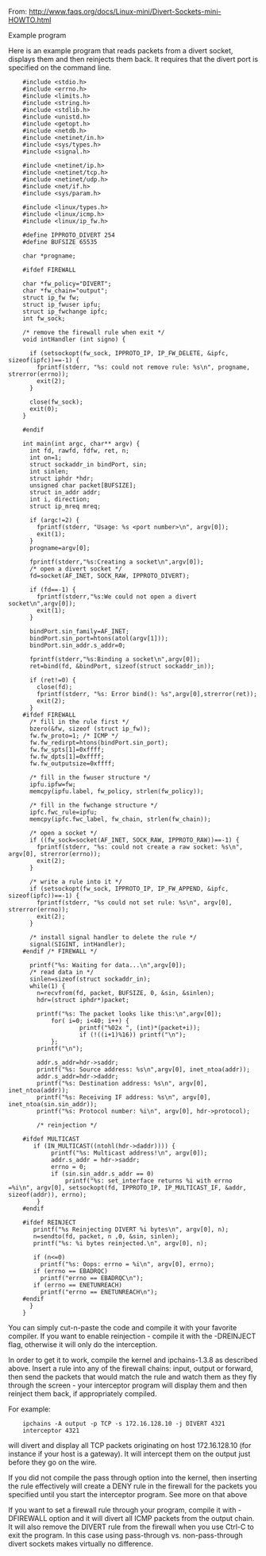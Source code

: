 From: http://www.faqs.org/docs/Linux-mini/Divert-Sockets-mini-HOWTO.html

Example program

Here is an example program that reads packets from a divert socket, displays them and then reinjects them back. It requires that the divert port is specified on the command line.
```
    #include <stdio.h>
    #include <errno.h>
    #include <limits.h>
    #include <string.h>
    #include <stdlib.h>
    #include <unistd.h>
    #include <getopt.h>
    #include <netdb.h>
    #include <netinet/in.h>
    #include <sys/types.h>
    #include <signal.h>

    #include <netinet/ip.h>
    #include <netinet/tcp.h>
    #include <netinet/udp.h>
    #include <net/if.h>
    #include <sys/param.h>

    #include <linux/types.h>
    #include <linux/icmp.h>
    #include <linux/ip_fw.h>

    #define IPPROTO_DIVERT 254
    #define BUFSIZE 65535

    char *progname;

    #ifdef FIREWALL

    char *fw_policy="DIVERT";
    char *fw_chain="output";
    struct ip_fw fw;
    struct ip_fwuser ipfu;
    struct ip_fwchange ipfc;
    int fw_sock;

    /* remove the firewall rule when exit */
    void intHandler (int signo) {

      if (setsockopt(fw_sock, IPPROTO_IP, IP_FW_DELETE, &ipfc, sizeof(ipfc))==-1) {
        fprintf(stderr, "%s: could not remove rule: %s\n", progname, strerror(errno));
        exit(2);
      }

      close(fw_sock);
      exit(0);
    }

    #endif

    int main(int argc, char** argv) {
      int fd, rawfd, fdfw, ret, n;
      int on=1;
      struct sockaddr_in bindPort, sin;
      int sinlen;
      struct iphdr *hdr;
      unsigned char packet[BUFSIZE];
      struct in_addr addr;
      int i, direction;
      struct ip_mreq mreq;

      if (argc!=2) {
        fprintf(stderr, "Usage: %s <port number>\n", argv[0]);
        exit(1); 
      }
      progname=argv[0];

      fprintf(stderr,"%s:Creating a socket\n",argv[0]);
      /* open a divert socket */
      fd=socket(AF_INET, SOCK_RAW, IPPROTO_DIVERT);

      if (fd==-1) {
        fprintf(stderr,"%s:We could not open a divert socket\n",argv[0]);
        exit(1);
      }

      bindPort.sin_family=AF_INET;
      bindPort.sin_port=htons(atol(argv[1]));
      bindPort.sin_addr.s_addr=0;

      fprintf(stderr,"%s:Binding a socket\n",argv[0]);
      ret=bind(fd, &bindPort, sizeof(struct sockaddr_in));

      if (ret!=0) {
        close(fd);
        fprintf(stderr, "%s: Error bind(): %s",argv[0],strerror(ret));
        exit(2);
      }
    #ifdef FIREWALL
      /* fill in the rule first */
      bzero(&fw, sizeof (struct ip_fw));
      fw.fw_proto=1; /* ICMP */
      fw.fw_redirpt=htons(bindPort.sin_port);
      fw.fw_spts[1]=0xffff;
      fw.fw_dpts[1]=0xffff;
      fw.fw_outputsize=0xffff;

      /* fill in the fwuser structure */
      ipfu.ipfw=fw;
      memcpy(ipfu.label, fw_policy, strlen(fw_policy));

      /* fill in the fwchange structure */
      ipfc.fwc_rule=ipfu;
      memcpy(ipfc.fwc_label, fw_chain, strlen(fw_chain));

      /* open a socket */
      if ((fw_sock=socket(AF_INET, SOCK_RAW, IPPROTO_RAW))==-1) {
        fprintf(stderr, "%s: could not create a raw socket: %s\n", argv[0], strerror(errno));
        exit(2);
      }

      /* write a rule into it */
      if (setsockopt(fw_sock, IPPROTO_IP, IP_FW_APPEND, &ipfc, sizeof(ipfc))==-1) {
        fprintf(stderr, "%s could not set rule: %s\n", argv[0], strerror(errno));
        exit(2);
      }
     
      /* install signal handler to delete the rule */
      signal(SIGINT, intHandler);
    #endif /* FIREWALL */
      
      printf("%s: Waiting for data...\n",argv[0]);
      /* read data in */
      sinlen=sizeof(struct sockaddr_in);
      while(1) {
        n=recvfrom(fd, packet, BUFSIZE, 0, &sin, &sinlen);
        hdr=(struct iphdr*)packet;
        
        printf("%s: The packet looks like this:\n",argv[0]);
            for( i=0; i<40; i++) {
                    printf("%02x ", (int)*(packet+i));
                    if (!((i+1)%16)) printf("\n");
            };
        printf("\n"); 

        addr.s_addr=hdr->saddr;
        printf("%s: Source address: %s\n",argv[0], inet_ntoa(addr));
        addr.s_addr=hdr->daddr;
        printf("%s: Destination address: %s\n", argv[0], inet_ntoa(addr));
        printf("%s: Receiving IF address: %s\n", argv[0], inet_ntoa(sin.sin_addr));
        printf("%s: Protocol number: %i\n", argv[0], hdr->protocol);

        /* reinjection */

    #ifdef MULTICAST 
       if (IN_MULTICAST((ntohl(hdr->daddr)))) {
            printf("%s: Multicast address!\n", argv[0]);
            addr.s_addr = hdr->saddr;
            errno = 0;
            if (sin.sin_addr.s_addr == 0)
                printf("%s: set_interface returns %i with errno =%i\n", argv[0], setsockopt(fd, IPPROTO_IP, IP_MULTICAST_IF, &addr, sizeof(addr)), errno);
        }
    #endif

    #ifdef REINJECT
       printf("%s Reinjecting DIVERT %i bytes\n", argv[0], n);
       n=sendto(fd, packet, n ,0, &sin, sinlen);
       printf("%s: %i bytes reinjected.\n", argv[0], n); 

       if (n<=0) 
         printf("%s: Oops: errno = %i\n", argv[0], errno);
       if (errno == EBADRQC)
         printf("errno == EBADRQC\n");
       if (errno == ENETUNREACH)
         printf("errno == ENETUNREACH\n");
    #endif
      }
    }
```
You can simply cut-n-paste the code and compile it with your favorite compiler. If you want to enable reinjection - compile it with the -DREINJECT flag, otherwise it will only do the interception.

In order to get it to work, compile the kernel and ipchains-1.3.8 as described above. Insert a rule into any of the firewall chains: input, output or forward, then send the packets that would match the rule and watch them as they fly through the screen - your interceptor program will display them and then reinject them back, if appropriately compiled.

For example:
```
    ipchains -A output -p TCP -s 172.16.128.10 -j DIVERT 4321
    interceptor 4321
```

will divert and display all TCP packets originating on host 172.16.128.10 (for instance if your host is a gateway). It will intercept them on the output just before they go on the wire.

If you did not compile the pass through option into the kernel, then inserting the rule effectively will create a DENY rule in the firewall for the packets you specified until you start the interceptor program. See more on that above

If you want to set a firewall rule through your program, compile it with -DFIREWALL option and it will divert all ICMP packets from the output chain. It will also remove the DIVERT rule from the firewall when you use Ctrl-C to exit the program. In this case using pass-through vs. non-pass-through divert sockets makes virtually no difference.